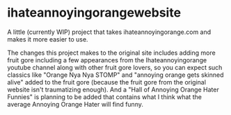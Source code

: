 # ihateannoyingorangewebsite
A little (currently WIP) project that takes ihateannoyingorange.com and makes it more easier to use.

The changes this project makes to the original site includes adding more fruit gore including a few appearances from the Ihateannoyingorange youtube channel along with other fruit gore lovers, so you can expect such classics like "Orange Nya Nya STOMP" and "annoying orange gets skinned alive" added to the fruit gore (because the fruit gore from the original website isn't traumatizing enough). And a "Hall of Annoying Orange Hater Funnies" is planning to be added that contains what I think what the average Annoying Orange Hater will find funny.

